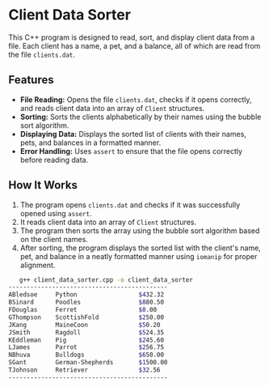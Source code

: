 

# Client Data Sorter

This C++ program is designed to read, sort, and display client data from a file. Each client has a name, a pet, and a balance, all of which are read from the file `clients.dat`.

## Features

- **File Reading:** Opens the file `clients.dat`, checks if it opens correctly, and reads client data into an array of `Client` structures.
- **Sorting:** Sorts the clients alphabetically by their names using the bubble sort algorithm.
- **Displaying Data:** Displays the sorted list of clients with their names, pets, and balances in a formatted manner.
- **Error Handling:** Uses `assert` to ensure that the file opens correctly before reading data.

## How It Works

1. The program opens `clients.dat` and checks if it was successfully opened using `assert`.
2. It reads client data into an array of `Client` structures.
3. The program then sorts the array using the bubble sort algorithm based on the client names.
4. After sorting, the program displays the sorted list with the client's name, pet, and balance in a neatly formatted manner using `iomanip` for proper alignment.

```bash
   g++ client_data_sorter.cpp -o client_data_sorter
--------------------------------------------
ABledsoe     Python                 $432.32
BSinard      Poodles                $880.50
FDouglas     Ferret                 $0.00
GThompson    ScottishFold           $250.00
JKang        MaineCoon              $50.20
JSmith       Ragdoll                $524.35
KEddleman    Pig                    $245.60
LJames       Parrot                 $256.75
NBhuva       Bulldogs               $650.00
SGant        German-Shepherds       $1500.00
TJohnson     Retriever              $32.56
--------------------------------------------
